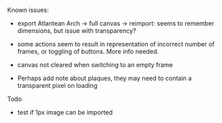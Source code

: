 
Known issues:
* export Atlantean Arch -> full canvas -> reimport: seems to remember dimensions, but issue with transparency?
* some actions seem to result in representation of incorrect number of frames, or toggling of buttons. More info needed.
* canvas not cleared when switching to an empty frame


* Perhaps add note about plaques, they may need to contain a transparent pixel on loading

Todo
* test if 1px image can be imported
